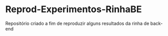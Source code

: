 # Reprod-Experimentos-RinhaBE
Repositório criado a fim de reproduzir alguns resultados da rinha de back-end 

